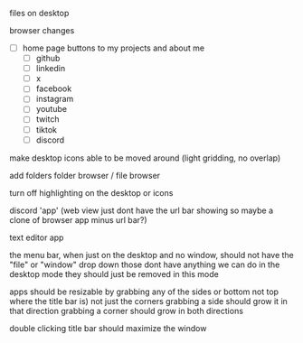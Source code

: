 files on desktop


browser changes
- [ ] home page buttons to my projects and about me
    - [ ] github
    - [ ] linkedin
    - [ ] x
    - [ ] facebook
    - [ ] instagram
    - [ ] youtube
    - [ ] twitch
    - [ ] tiktok
    - [ ] discord

make desktop icons able to be moved around (light gridding, no overlap)

add folders
folder browser / file browser

turn off highlighting on the desktop or icons

discord 'app' (web view just dont have the url bar showing so maybe a clone of browser app minus url bar?)

text editor app

the menu bar, when just on the desktop and no window, should not have the "file" or "window" drop down those dont have anything we can do in the desktop mode they should just be removed in this mode 

apps should be resizable by grabbing any of the sides or bottom not top where the title bar is) not just the corners
grabbing a side should grow it in that direction
grabbing a corner should grow in both directions

double clicking title bar should maximize the window